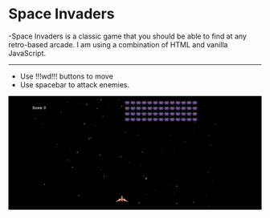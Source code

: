 # Space Invaders


-Space Invaders is a classic game that you should be able to find at any retro-based arcade. I am using a combination of HTML and vanilla JavaScript.

<hr>

- Use !!!wd!!! buttons to move
- Use spacebar to attack enemies.


![preview img](/preview.png)



